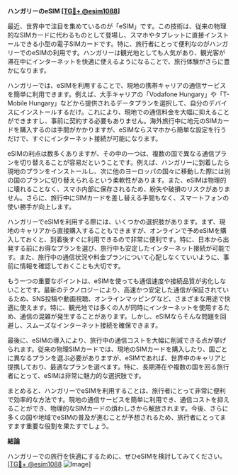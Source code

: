 **ハンガリーのeSIM [[TG💪+ @esim1088](https://t.me/s/esim1088)]**

最近、世界中で注目を集めているのが「eSIM」です。この技術は、従来の物理的なSIMカードに代わるものとして登場し、スマホやタブレットに直接インストールできる小型の電子SIMカードです。特に、旅行者にとって便利なのがハンガリーでのeSIMの利用です。ハンガリーは観光地としても人気があり、観光客が滞在中にインターネットを快適に使えるようになることで、旅行体験がさらに豊かになります。

ハンガリーでは、eSIMを利用することで、現地の携帯キャリアの通信サービスを簡単に利用できます。例えば、大手キャリアの「Vodafone Hungary」や「T-Mobile Hungary」などから提供されるデータプランを選択して、自分のデバイスにインストールするだけ。これにより、現地での通信料金を大幅に抑えることができますし、事前に契約する必要もありません。海外旅行中に地元のSIMカードを購入するのは手間がかかりますが、eSIMならスマホから簡単な設定を行うだけで、すぐにインターネット接続が可能になります。

eSIMの利点は数多くありますが、その中の一つは、複数の国で異なる通信プランを切り替えることが容易だということです。例えば、ハンガリーに到着したら現地のプランをインストールし、次に他のヨーロッパの国々に移動した際には別の国のプランに切り替えられるという柔軟性があります。また、eSIMは物理的に壊れることなく、スマホ内部に保存されるため、紛失や破損のリスクがありません。さらに、旅行中にSIMカードを差し替える手間もなく、スマートフォンの使い勝手が向上します。

ハンガリーでeSIMを利用する際には、いくつかの選択肢があります。まず、現地のキャリアから直接購入することもできますが、オンラインで予めeSIMを購入しておくと、到着後すぐに利用できるので非常に便利です。特に、日本から出発する前にお得なプランを選び、旅行中も安定したインターネット接続が可能です。また、旅行中の通信状況や料金プランについて心配しなくていいように、事前に情報を確認しておくことも大切です。

もう一つの重要なポイントは、eSIMを使っても通信速度や接続品質が劣化しないことです。最新のテクノロジーにより、高速かつ安定した通信が保証されているため、SNS投稿や動画視聴、オンラインマッピングなど、さまざまな用途で快適に使えます。特に、観光地では多くの人が同時にインターネットを使用するため、通信の混雑が発生することがあります。しかし、eSIMならそんな問題を回避し、スムーズなインターネット接続を確保できます。

最後に、eSIMの導入により、旅行中の通信コストを大幅に削減できる点が挙げられます。従来の物理SIMカードでは、現地のSIMカードを購入したり、国ごとに異なるプランを選ぶ必要がありますが、eSIMであれば、世界中のキャリアと提携しており、最適なプランを選べます。特に、長期滞在や複数の国を回る旅行者にとって、eSIMは非常に魅力的な選択肢です。

まとめると、ハンガリーでeSIMを利用することは、旅行者にとって非常に便利で効率的な方法です。現地の通信サービスを簡単に利用でき、通信コストを抑えることができ、物理的なSIMカードの煩わしさから解放されます。今後、さらに多くの国や地域でeSIMの普及が進むことが予想されるため、旅行者にとってますます重要な役割を果たすでしょう。

**結論**

ハンガリーでの旅行を快適にするために、ぜひeSIMを検討してみてください。[[TG💪+ @esim1088](https://t.me/s/esim1088) ![Image](https://i.postimg.cc/Y0z9fWf4/image.png)]